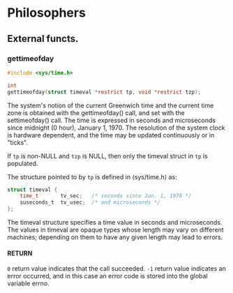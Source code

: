 # Philosophers

## External functs.

### gettimeofday

```c
#include <sys/time.h>

int
gettimeofday(struct timeval *restrict tp, void *restrict tzp);
```

The system's notion of the current Greenwich time and the current time zone is obtained with the gettimeofday() call, and set with the settimeofday() call.
The time is expressed in seconds and microseconds since midnight (0 hour), January 1, 1970.
The resolution of the system clock is hardware dependent, and the time may be updated continuously or in "ticks".

If `tp` is non-NULL and `tzp` is NULL, then only the timeval struct in `tp` is populated.

The structure pointed to by `tp` is defined in ⟨sys/time.h⟩ as:

```c
struct timeval {
    time_t       tv_sec;   /* seconds since Jan. 1, 1970 */
    suseconds_t  tv_usec;  /* and microseconds */
};
```

The timeval structure specifies a time value in seconds and microseconds.
The values in timeval are opaque types whose length may vary on different machines; depending on them to have any given length may lead to errors.

#### RETURN

`0` return value indicates that the call succeeded.
`-1` return value indicates an error occurred, and in this case an error code is stored into the global variable errno.